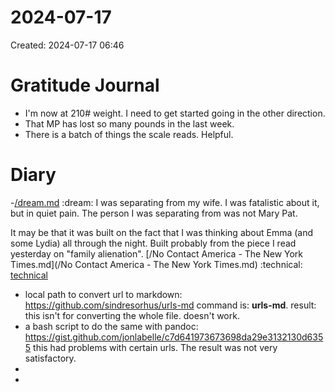 # 2024-07-17
Created: 2024-07-17 06:46

# Gratitude Journal 

- I'm now at 210# weight. I need to get started going in the other direction. 
- That MP has lost so many pounds in the last week.
- There is a batch of things the scale reads. Helpful.


# Diary 

-[/dream.md](/dream.md) :dream: I was separating from my wife. I was fatalistic about it, but in quiet pain. The person I was separating from was not Mary Pat. 

It may be that it was built on the fact that I was thinking about Emma (and some Lydia) all through the night. Built probably from the piece I read yesterday on "family alienation". [/No Contact America - The New York Times.md](/No Contact America - The New York Times.md) :technical: [technical](/technical.md)

- local path to convert url to markdown: https://github.com/sindresorhus/urls-md command is: **urls-md**. result: this isn't for converting the whole file. doesn't work.
- a bash script to do the same with pandoc: https://gist.github.com/jonlabelle/c7d641973673698da29e3132130d6355 this had problems with certain urls. The result was not very satisfactory.
-
- 

